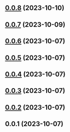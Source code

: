 

## [0.0.8](https://github.com/FE-CodeGenius/codegenius-clear-plugin/compare/0.0.7...0.0.8) (2023-10-10)

## [0.0.7](https://github.com/FE-CodeGenius/codegenius-clear-plugin/compare/0.0.6...0.0.7) (2023-10-09)

## [0.0.6](https://github.com/FE-CodeGenius/codegenius-clear-plugin/compare/0.0.5...0.0.6) (2023-10-07)

## [0.0.5](https://github.com/FE-CodeGenius/codeg-clear-plugin/compare/0.0.4...0.0.5) (2023-10-07)

## [0.0.4](https://github.com/FE-CodeGenius/codeg-clear-plugin/compare/0.0.3...0.0.4) (2023-10-07)

## [0.0.3](https://github.com/FE-CodeGenius/codeg-clear-plugin/compare/0.0.2...0.0.3) (2023-10-07)

## [0.0.2](https://github.com/FE-CodeGenius/codeg-clear-plugin/compare/0.0.1...0.0.2) (2023-10-07)

## 0.0.1 (2023-10-07)